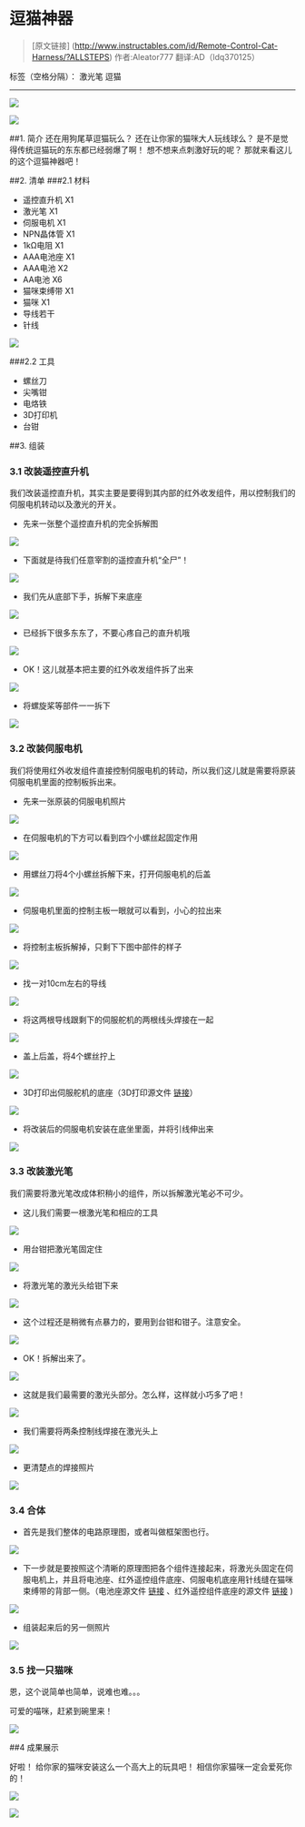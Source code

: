 ﻿# 逗猫神器

>[原文链接] (http://www.instructables.com/id/Remote-Control-Cat-Harness/?ALLSTEPS) 作者:Aleator777   翻译:AD（ldq370125）

标签（空格分隔）： 激光笔 逗猫

---

![](http://huohua.qiniudn.com/PlayWithCat01.jpg)

![](http://huohua.qiniudn.com/PlayWithCat02.jpg)

##1. 简介
还在用狗尾草逗猫玩么？
还在让你家的猫咪大人玩线球么？
是不是觉得传统逗猫玩的东东都已经弱爆了啊！
想不想来点刺激好玩的呢？
那就来看这儿的这个逗猫神器吧！
    
##2. 清单
###2.1 材料
- 遥控直升机 X1
- 激光笔 X1
- 伺服电机 X1
- NPN晶体管 X1
- 1kΩ电阻 X1
- AAA电池座 X1
- AAA电池 X2
- AA电池 X6
- 猫咪束缚带 X1
- 猫咪 X1
- 导线若干
- 针线

![](http://huohua.qiniudn.com/PlayWithCat03.jpg)

###2.2 工具
- 螺丝刀
- 尖嘴钳
- 电烙铁
- 3D打印机
- 台钳

##3. 组装
### 3.1 改装遥控直升机
我们改装遥控直升机，其实主要是要得到其内部的红外收发组件，用以控制我们的伺服电机转动以及激光的开关。

- 先来一张整个遥控直升机的完全拆解图

![](http://huohua.qiniudn.com/PlayWithCat04.jpg)

- 下面就是待我们任意宰割的遥控直升机“全尸”！

![](http://huohua.qiniudn.com/PlayWithCat05.jpg)

- 我们先从底部下手，拆解下来底座

![](http://huohua.qiniudn.com/PlayWithCat06.jpg)

- 已经拆下很多东东了，不要心疼自己的直升机哦

![](http://huohua.qiniudn.com/PlayWithCat07.jpg)

- OK！这儿就基本把主要的红外收发组件拆了出来

![](http://huohua.qiniudn.com/PlayWithCat08.jpg)

- 将螺旋桨等部件一一拆下

![](http://huohua.qiniudn.com/PlayWithCat09.jpg)

### 3.2 改装伺服电机
我们将使用红外收发组件直接控制伺服电机的转动，所以我们这儿就是需要将原装伺服电机里面的控制板拆出来。

- 先来一张原装的伺服电机照片

![](http://huohua.qiniudn.com/PlayWithCat11.jpg)

- 在伺服电机的下方可以看到四个小螺丝起固定作用

![](http://huohua.qiniudn.com/PlayWithCat12.jpg)

- 用螺丝刀将4个小螺丝拆解下来，打开伺服电机的后盖

![](http://huohua.qiniudn.com/PlayWithCat13.jpg)

- 伺服电机里面的控制主板一眼就可以看到，小心的拉出来

![](http://huohua.qiniudn.com/PlayWithCat14.jpg)


- 将控制主板拆解掉，只剩下下图中部件的样子

![](http://huohua.qiniudn.com/PlayWithCat15.jpg)

- 找一对10cm左右的导线

![](http://huohua.qiniudn.com/PlayWithCat16.jpg)

- 将这两根导线跟剩下的伺服舵机的两根线头焊接在一起

![](http://huohua.qiniudn.com/PlayWithCat17.jpg)

- 盖上后盖，将4个螺丝拧上

![](http://huohua.qiniudn.com/PlayWithCat18.jpg)

- 3D打印出伺服舵机的底座（3D打印源文件 [链接](http://huohua.qiniudn.com/PlayWithCat01.stl)）

![](http://huohua.qiniudn.com/PlayWithCat19.jpg)

- 将改装后的伺服电机安装在底坐里面，并将引线伸出来

![](http://huohua.qiniudn.com/PlayWithCat20.jpg)

### 3.3 改装激光笔

我们需要将激光笔改成体积稍小的组件，所以拆解激光笔必不可少。

- 这儿我们需要一根激光笔和相应的工具

![](http://huohua.qiniudn.com/PlayWithCat21.jpg)

- 用台钳把激光笔固定住

![](http://huohua.qiniudn.com/PlayWithCat22.jpg)

- 将激光笔的激光头给钳下来

![](http://huohua.qiniudn.com/PlayWithCat23.jpg)

- 这个过程还是稍微有点暴力的，要用到台钳和钳子。注意安全。

![](http://huohua.qiniudn.com/PlayWithCat24.jpg)

- OK！拆解出来了。

![](http://huohua.qiniudn.com/PlayWithCat25.jpg)

- 这就是我们最需要的激光头部分。怎么样，这样就小巧多了吧！

![](http://huohua.qiniudn.com/PlayWithCat26.jpg)

- 我们需要将两条控制线焊接在激光头上

![](http://huohua.qiniudn.com/PlayWithCat27.jpg)

- 更清楚点的焊接照片

![](http://huohua.qiniudn.com/PlayWithCat28.jpg)


### 3.4 合体

- 首先是我们整体的电路原理图，或者叫做框架图也行。

![](http://huohua.qiniudn.com/PlayWithCat29.jpg)

- 下一步就是要按照这个清晰的原理图把各个组件连接起来，将激光头固定在伺服电机上，并且将电池座、红外遥控组件底座、伺服电机底座用针线缝在猫咪束缚带的背部一侧。（电池座源文件 [链接](http://huohua.qiniudn.com/PlayWithCat02.stl) 、红外遥控组件底座的源文件 [链接](http://huohua.qiniudn.com/PlayWithCat03.stl) )

![](http://huohua.qiniudn.com/PlayWithCat30.jpg)

- 组装起来后的另一侧照片

![](http://huohua.qiniudn.com/PlayWithCat31.jpg)

### 3.5 找一只猫咪

恩，这个说简单也简单，说难也难。。。

可爱的喵咪，赶紧到碗里来！

![](http://huohua.qiniudn.com/PlayWithCat32.jpg)


##4 成果展示

好啦！
给你家的猫咪安装这么一个高大上的玩具吧！
相信你家猫咪一定会爱死你的！

![](http://huohua.qiniudn.com/PlayWithCat33.jpg)

![](http://huohua.qiniudn.com/PlayWithCat34.jpg)













